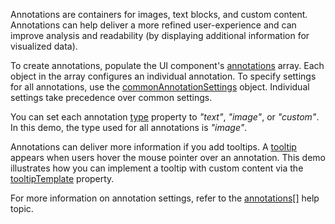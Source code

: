 Annotations are containers for images, text blocks, and custom content. Annotations can help deliver a more refined user-experience and can improve analysis and readability (by displaying additional information for visualized data).

To create annotations, populate the UI component's [annotations](/Documentation/ApiReference/Data_Visualization_Widgets/dxPieChart/Configuration/annotations/) array. Each object in the array configures an individual annotation. To specify settings for all annotations, use the [commonAnnotationSettings](/Documentation/ApiReference/Data_Visualization_Widgets/dxPieChart/Configuration/commonAnnotationSettings/) object. Individual settings take precedence over common settings.

You can set each annotation [type](/Documentation/ApiReference/Data_Visualization_Widgets/dxPieChart/Configuration/annotations/#type) property to *"text"*, *"image"*, or *"custom"*. In this demo, the type used for all annotations is *"image"*.

Annotations can deliver more information if you add tooltips. A [tooltip](/Documentation/ApiReference/Data_Visualization_Widgets/dxPieChart/Configuration/tooltip/) appears when users hover the mouse pointer over an annotation. This demo illustrates how you can implement a tooltip with custom content via the [tooltipTemplate](/Documentation/ApiReference/Data_Visualization_Widgets/dxPieChart/Configuration/annotations/#tooltipTemplate) property.

For more information on annotation settings, refer to the [annotations[]](/Documentation/ApiReference/Data_Visualization_Widgets/dxPieChart/Configuration/annotations/) help topic.
